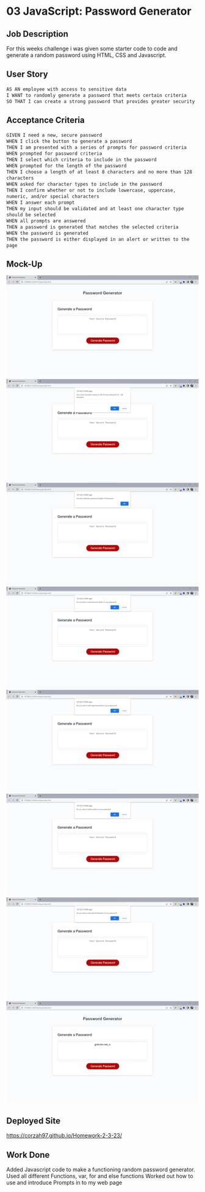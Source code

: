# 03 JavaScript: Password Generator

## Job Description

For this weeks challenge i was given some starter code to code and generate a random password using HTML, CSS and Javascript.

## User Story

```
AS AN employee with access to sensitive data
I WANT to randomly generate a password that meets certain criteria
SO THAT I can create a strong password that provides greater security
```

## Acceptance Criteria

```
GIVEN I need a new, secure password
WHEN I click the button to generate a password
THEN I am presented with a series of prompts for password criteria
WHEN prompted for password criteria
THEN I select which criteria to include in the password
WHEN prompted for the length of the password
THEN I choose a length of at least 8 characters and no more than 128 characters
WHEN asked for character types to include in the password
THEN I confirm whether or not to include lowercase, uppercase, numeric, and/or special characters
WHEN I answer each prompt
THEN my input should be validated and at least one character type should be selected
WHEN all prompts are answered
THEN a password is generated that matches the selected criteria
WHEN the password is generated
THEN the password is either displayed in an alert or written to the page
```

## Mock-Up
![Front Page](screenshots/Screenshot%202023-03-02%20171031.png)
![Amount of Characters](screenshots/Screenshot%202023-03-02%20171111.png)
![Letter Confirmation](screenshots/Screenshot%202023-03-02%20171128.png)
![Lower Case Letters](screenshots/Screenshot%202023-03-02%20171145.png)
![Upper Case Letters](screenshots/Screenshot%202023-03-02%20171200.png)
![Numbers](screenshots/Screenshot%202023-03-02%20171216.png)
![Special Characters](screenshots/Screenshot%202023-03-02%20171246.png)
![Password](screenshots/Screenshot%202023-03-02%20171316.png)

## Deployed Site
https://corzah97.github.io/Homework-2-3-23/

## Work Done

Added Javascript code to make a functioning random password generator.
Used all different Functions, var, for and else functions
Worked out how to use and introduce Prompts in to my web page
